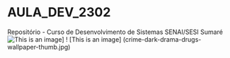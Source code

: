 # AULA_DEV_2302

Repositório - Curso de Desenvolvimento de Sistemas SENAI/SESI Sumaré 
![This is an image](https://images.foxtv.com/static.foxla.com/www.foxla.com/content/uploads/2023/02/932/524/Jordan-Carter.jpg?ve=1&tl=1)]
! [This is an image] (crime-dark-drama-drugs-wallpaper-thumb.jpg)



